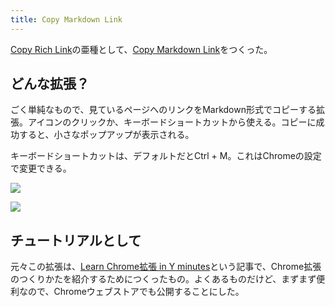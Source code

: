 ```yaml
---
title: Copy Markdown Link
---
```

[Copy Rich Link](https://chrome.google.com/webstore/detail/copy-rich-link/hikiamlgpdcabppakpmemaofmkgknpea)の亜種として、[Copy Markdown Link](https://chrome.google.com/webstore/detail/copy-markdown-link/gkceaaphhbeanfciglgpffnncfpipjpa)をつくった。

どんな拡張？
------

ごく単純なもので、見ているページへのリンクをMarkdown形式でコピーする拡張。アイコンのクリックか、キーボードショートカットから使える。コピーに成功すると、小さなポップアップが表示される。

キーボードショートカットは、デフォルトだとCtrl + M。これはChromeの設定で変更できる。

![](https://lh6.googleusercontent.com/8nd0YkUUIhM84sQCU5OpOWePXiM6ygakZedai9SgAVSBT7wAUycv9HYf2B_41FOBYJCKAWmuO2tIc6zdsNTXFUkcb5ay2_jYxHYPOh0NHu_Y_Q3TaFRaNXkXIANL9DqEXJPF8nsLO_vho-5uisJsAg)

![](https://lh5.googleusercontent.com/yyAMZ0J40oLudN7WltWAMgFOoQeFqEKZtH06h1xv6nPpTdyz3WBorPMK9ff-zyO6_XD6dCPXDFOG8sgDVBiLEl1RDGEPB0aDYgTMKe1x-ZBP8vGjy00-ykLZeZEgTfZOuSEQCUvwdiB-GQc7M_-E5w)

チュートリアルとして
----------

元々この拡張は、[Learn Chrome拡張 in Y minutes](https://r7kamura.com/articles/2022-05-18-learn-chrome-extention-in-y-minutes)という記事で、Chrome拡張のつくりかたを紹介するためにつくったもの。よくあるものだけど、まずまず便利なので、Chromeウェブストアでも公開することにした。
